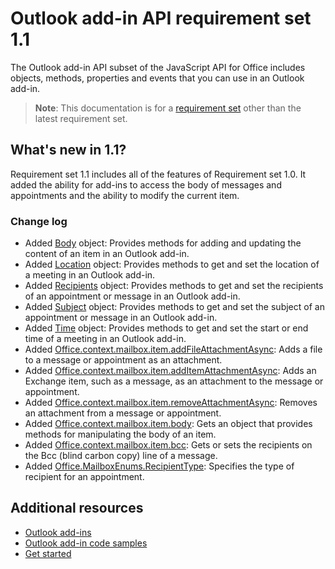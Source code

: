 # Outlook add-in API requirement set 1.1

The Outlook add-in API subset of the JavaScript API for Office includes objects, methods, properties and events that you can use in an Outlook add-in.

> **Note**: This documentation is for a [requirement set](../tutorial-api-requirement-sets.md) other than the latest requirement set. 

## What's new in 1.1?

Requirement set 1.1 includes all of the features of Requirement set 1.0. It added the ability for add-ins to access the body of messages and appointments and the ability to modify the current item.

### Change log

- Added [Body](https://dev.office.com/reference/add-ins/outlook/1.1/Body?product=outlook&version=v1.1) object: Provides methods for adding and updating the content of an item in an Outlook add-in.
- Added [Location](https://dev.office.com/reference/add-ins/outlook/1.1/Location?product=outlook&version=v1.1) object: Provides methods to get and set the location of a meeting in an Outlook add-in.
- Added [Recipients](https://dev.office.com/reference/add-ins/outlook/1.1/Recipients?product=outlook&version=v1.1) object: Provides methods to get and set the recipients of an appointment or message in an Outlook add-in.
- Added [Subject](https://dev.office.com/reference/add-ins/outlook/1.1/Subject?product=outlook&version=v1.1) object: Provides methods to get and set the subject of an appointment or message in an Outlook add-in.
- Added [Time](https://dev.office.com/reference/add-ins/outlook/1.1/Time?product=outlook&version=v1.1) object: Provides methods to get and set the start or end time of a meeting in an Outlook add-in.
- Added [Office.context.mailbox.item.addFileAttachmentAsync](https://dev.office.com/reference/add-ins/outlook/1.1/Office.context.mailbox.item?product=outlook&version=v1.1#addfileattachmentasyncuri-attachmentname-options-callback): Adds a file to a message or appointment as an attachment.
- Added [Office.context.mailbox.item.addItemAttachmentAsync](https://dev.office.com/reference/add-ins/outlook/1.1/Office.context.mailbox.item?product=outlook&version=v1.1#additemattachmentasyncitemid-attachmentname-options-callback): Adds an Exchange item, such as a message, as an attachment to the message or appointment.
- Added [Office.context.mailbox.item.removeAttachmentAsync](https://dev.office.com/reference/add-ins/outlook/1.1/Office.context.mailbox.item?product=outlook&version=v1.1#removeattachmentasyncattachmentid-options-callback): Removes an attachment from a message or appointment.
- Added [Office.context.mailbox.item.body](https://dev.office.com/reference/add-ins/outlook/1.1/Office.context.mailbox.item?product=outlook&version=v1.1#body-body): Gets an object that provides methods for manipulating the body of an item.
- Added [Office.context.mailbox.item.bcc](https://dev.office.com/reference/add-ins/outlook/1.1/Office.context.mailbox.item?product=outlook&version=v1.1#bcc-recipients): Gets or sets the recipients on the Bcc (blind carbon copy) line of a message.
- Added [Office.MailboxEnums.RecipientType](https://dev.office.com/reference/add-ins/outlook/1.1/Office.MailboxEnums?product=outlook&version=v1.1#recipienttype-string): Specifies the type of recipient for an appointment.

## Additional resources

- [Outlook add-ins](../../../docs/outlook/outlook-add-ins.md)
- [Outlook add-in code samples](https://dev.outlook.com/MailAppsGettingStarted/Samples)
- [Get started](https://dev.outlook.com/MailAppsGettingStarted/GetStarted)
